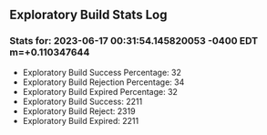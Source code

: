 Exploratory Build Stats Log
---------------------------

### Stats for: 2023-06-17 00:31:54.145820053 -0400 EDT m=+0.110347644

 - Exploratory Build Success Percentage: 32
 - Exploratory Build Rejection Percentage: 34
 - Exploratory Build Expired Percentage: 32
 - Exploratory Build Success: 2211
 - Exploratory Build Reject: 2319
 - Exploratory Build Expired: 2211

